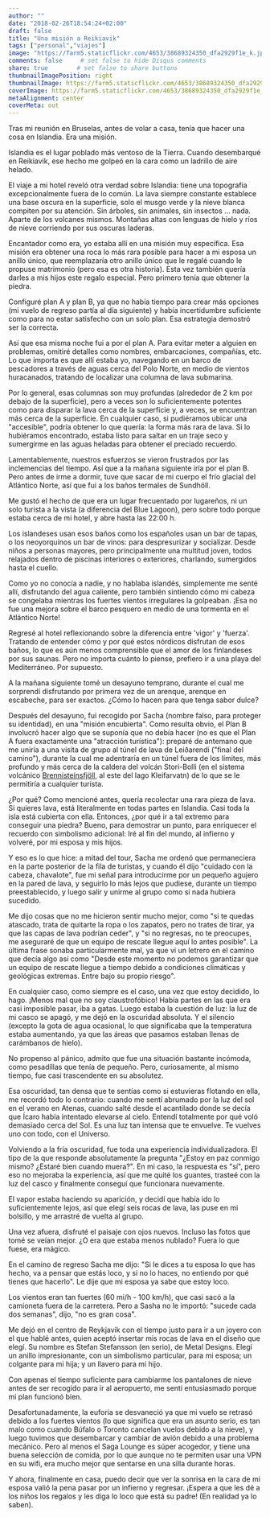 ```yaml
---
author: ""
date: "2018-02-26T18:54:24+02:00"
draft: false
title: "Una misión a Reikiavik"
tags: ["personal","viajes"]
image: "https://farm5.staticflickr.com/4653/38689324350_dfa2929f1e_k.jpg"
comments: false     # set false to hide Disqus comments
share: true        # set false to share buttons
thumbnailImagePosition: right
thumbnailImage: https://farm5.staticflickr.com/4653/38689324350_dfa2929f1e_k.jpg
coverImage: https://farm5.staticflickr.com/4653/38689324350_dfa2929f1e_k.jpg
metaAlignment: center
coverMeta: out
---
```


Tras mi reunión en Bruselas, antes de volar a casa, tenía que hacer una cosa en Islandia. Era una misión.

<!--more-->

Islandia es el lugar poblado más ventoso de la Tierra. Cuando desembarqué en Reikiavik, ese hecho me golpeó en la cara como un ladrillo de aire helado.

El viaje a mi hotel reveló otra verdad sobre Islandia: tiene una topografía excepcionalmente fuera de lo común. La lava siempre constante establece una base oscura en la superficie, solo el musgo verde y la nieve blanca compiten por su atención. Sin árboles, sin animales, sin insectos ... nada. Aparte de los volcanes mismos. Montañas altas con lenguas de hielo y ríos de nieve corriendo por sus  oscuras laderas.

Encantador como era, yo estaba allí en una misión muy específica. Esa misión era obtener una roca lo más rara posible para hacer a mi esposa un anillo único, que reemplazaría otro anillo único que le regalé cuando le propuse matrimonio (pero esa es otra historia). Esta vez también quería darles a mis hijos este regalo especial. Pero primero tenía que obtener la piedra.

Configuré plan A y plan B, ya que no había tiempo para crear más opciones (mi vuelo de regreso partía al día siguiente) y había incertidumbre suficiente como para no estar satisfecho con un solo plan. Esa estrategia demostró ser la correcta.

Así que esa misma noche fui a por el plan A. Para evitar meter a alguien en problemas, omitiré detalles como nombres, embarcaciones, compañías, etc. Lo que importa es que allí estaba yo, navegando en un barco de pescadores a través de aguas cerca del Polo Norte, en medio de vientos huracanados, tratando de localizar una columna de lava submarina.

Por lo general, esas columnas son muy profundas (alrededor de 2 km por debajo de la superficie), pero a veces son lo suficientemente potentes como para disparar la lava cerca de la superficie y, a veces, se encuentran más cerca de la superficie. En cualquier caso, si pudiéramos ubicar una "accesible", podría obtener lo que quería: la forma más rara de lava. Si lo hubiéramos encontrado, estaba listo para saltar en un traje seco y sumergirme en las aguas heladas para obtener el preciado recuerdo.

Lamentablemente, nuestros esfuerzos se vieron frustrados por las inclemencias del tiempo. Así que a la mañana siguiente iría por el plan B. Pero antes de irme a dormir, tuve que sacar de mi cuerpo el frío glacial del Atlántico Norte, así que fui a los baños termales de Sundhöll.

Me gustó el hecho de que era un lugar frecuentado por lugareños, ni un solo turista a la vista (a diferencia del Blue Lagoon), pero sobre todo porque estaba cerca de mi hotel, y abre hasta las 22:00 h.

Los islandeses usan esos baños como los españoles usan un bar de tapas, o los neoyorquinos un bar de vinos: para despresurizar y socializar. Desde niños a personas mayores, pero principalmente una multitud joven, todos relajados dentro de piscinas interiores o exteriores, charlando, sumergidos hasta el cuello.

Como yo no conocía a nadie, y no hablaba islandés, simplemente me senté allí, disfrutando del agua caliente, pero también sintiendo cómo mi cabeza se congelaba mientras los fuertes vientos irregulares la golpeaban. ¡Esa no fue una mejora sobre el barco pesquero en medio de una tormenta en el Atlántico Norte!

Regresé al hotel reflexionando sobre la diferencia entre 'vigor' y 'fuerza'. Tratando de entender cómo y por qué estos nórdicos disfrutan de esos baños, lo que es aún menos comprensible que el amor de los finlandeses por sus saunas. Pero no importa cuánto lo piense, prefiero ir a una playa del Mediterráneo. Por supuesto.

A la mañana siguiente tomé un desayuno temprano, durante el cual me sorprendí disfrutando por primera vez de un arenque, arenque en escabeche, para ser exactos. ¿Cómo lo hacen para que tenga sabor dulce?

Después del desayuno, fui recogido por Sacha (nombre falso, para proteger su identidad), en una "misión encubierta". Como resulta obvio, el Plan B involucró hacer algo que se suponía que no debía hacer (no es que el Plan A fuera exactamente una "atracción turística"): preparé de antemano que me uniría a una visita de grupo al túnel de lava de Leiðarendi ("final del camino"), durante la cual me adentraría en un túnel fuera de los límites, más profundo y más cerca de la caldera del volcán Stori-Bolli (en el sistema volcánico [Brennisteinsfjöll](https://volcano.si.edu/volcano.cfm?vn=371040), al este del lago Kleifarvatn) de lo que se le permitiría a cualquier turista.

¿Por qué? Como mencioné antes, quería recolectar una rara pieza de lava. Si quieres lava, está literalmente en todas partes en Islandia. Casi toda la isla está cubierta con ella. Entonces, ¿por qué ir a tal extremo para conseguir una piedra? Bueno, para demostrar un punto, para enriquecer el recuerdo con simbolismo adicional: Iré al fin del mundo, al infierno y volveré, por mi esposa y mis hijos.

Y eso es lo que hice: a mitad del tour, Sacha me ordenó que permaneciera en la parte posterior de la fila de turistas, y cuando él dijo "cuidado con la cabeza, chavalote", fue mi señal para introducirme por un pequeño agujero en la pared de lava, y seguirlo lo más lejos que pudiese, durante un tiempo preestablecido, y luego salir y unirme al grupo como si nada hubiera sucedido.

Me dijo cosas que no me hicieron sentir mucho mejor, como "si te quedas atascado, trata de quitarte la ropa o los zapatos, pero no trates de tirar, ya que las capas de lava podrían ceder", y "si no regresas, no te preocupes, me aseguraré de que un equipo de rescate llegue aquí lo antes posible". La última frase sonaba particularmente mal, ya que vi un letrero en el camino que decía algo así como "Desde este momento no podemos garantizar que un equipo de rescate llegue a tiempo debido a condiciones climáticas y geológicas extremas. Entre bajo su propio riesgo".

En cualquier caso, como siempre es el caso, una vez que estoy decidido, lo hago. ¡Menos mal que no soy claustrofóbico! Había partes en las que era casi imposible pasar, iba a gatas. Luego estaba la cuestión de luz: la luz de mi casco se apagó, y me dejó en la oscuridad absoluta. Y el silencio (excepto la gota de agua ocasional, lo que significaba que la temperatura estaba aumentando, ya que las áreas que pasamos estaban llenas de carámbanos de hielo).

No propenso al pánico, admito que fue una situación bastante incómoda, como pesadillas que tenía de pequeño. Pero, curiosamente, al mismo tiempo, fue casi trascendente en su absolutez.

Esa oscuridad, tan densa que te sentías como si estuvieras flotando en ella, me recordó todo lo contrario: cuando me sentí abrumado por la luz del sol en el verano en Atenas, cuando salté desde el acantilado donde se decía que Ícaro había intentado elevarse al cielo. Entendí totalmente por qué voló demasiado cerca del Sol. Es una luz tan intensa que te envuelve. Te vuelves uno con todo, con el Universo.

Volviendo a la fría oscuridad, fue toda una experiencia individualizadora. El tipo de la que responde absolutamente la pregunta "¿Estoy en paz conmigo mismo? ¿Estaré bien cuando muera?". En mi caso, la respuesta es "sí", pero eso no mejoraba la experiencia, así que me quité los guantes, trasteé con la luz del casco y finalmente conseguí que funcionara nuevamente.

El vapor estaba haciendo su aparición, y decidí que había ido lo suficientemente lejos, así que elegí seis rocas de lava, las puse en mi bolsillo, y me arrastré de vuelta al grupo.

Una vez afuera, disfruté el paisaje con ojos nuevos. Incluso las fotos que tomé se veían mejor. ¿O era que estaba menos nublado? Fuera lo que fuese, era mágico.

En el camino de regreso Sacha me dijo: "Si le dices a tu esposa lo que has hecho, va a pensar que estás loco, y si no lo haces, no entiendo por qué tienes que hacerlo". Le dije que mi esposa ya sabe que estoy loco.

Los vientos eran tan fuertes (60 mi/h - 100 km/h), que casi sacó a la camioneta fuera de la carretera. Pero a Sasha no le importó: "sucede cada dos semanas", dijo, "no es gran cosa".

Me dejó en el centro de Reykjavik con el tiempo justo para ir a un joyero con el que hablé antes, quien aceptó insertar mis rocas de lava en el diseño que elegí. Su nombre es Stefan Stefansson (en serio), de Metal Designs. Elegí un anillo impresionante, con un simbolismo particular, para mi esposa; un colgante para mi hija; y un llavero para mi hijo.

Con apenas el tiempo suficiente para cambiarme los pantalones de nieve antes de ser recogido para ir al aeropuerto, me sentí entusiasmado porque mi plan funcionó bien.

Desafortunadamente, la euforia se desvaneció ya que mi vuelo se retrasó debido a los fuertes vientos (lo que significa que era un asunto serio, es tan malo como cuando Búfalo o Toronto cancelan vuelos debido a la nieve), y luego tuvimos que desembarcar y cambiar de avión debido a una problema mecánico. Pero al menos el Saga Lounge es súper acogedor, y tiene una buena selección de comida, por lo que aunque no te permiten usar una VPN en su wifi, era mucho mejor que sentarse en una silla durante horas.

Y ahora, finalmente en casa, puedo decir que ver la sonrisa en la cara de mi esposa valió la pena pasar por un infierno y regresar. ¡Espera a que les dé a los niños los regalos y les diga lo loco que está su padre! (En realidad ya lo saben).

<div id="flickrembed"></div><div style="position:absolute; top:-70px; display:block; text-align:center; z-index:-1;"></div><script src='https://flickrembed.com/embed_v2.js.php?source=flickr&layout=responsive&input=www.flickr.com/photos/jcortell/albums/72157688215171670&sort=5&by=album&theme=default&scale=fill&limit=100&skin=default&autoplay=true'></script>
